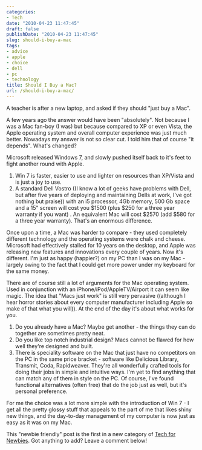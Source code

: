 ```yaml
---
categories:
- Tech
date: "2010-04-23 11:47:45"
draft: false
publishDate: "2010-04-23 11:47:45"
slug: should-i-buy-a-mac
tags:
- advice
- apple
- choice
- dell
- pc
- technology
title: Should I Buy a Mac?
url: /should-i-buy-a-mac/
---
```

A teacher is after a new laptop, and asked if they should "just buy a
Mac".

A few years ago the answer would have been "absolutely". Not because I
was a Mac fan-boy (I was) but because compared to XP or even Vista, the
Apple operating system and overall computer experience was just much
better. Nowadays my answer is not so clear cut. I told him that of
course "it depends". What's changed?

Microsoft released Windows 7, and slowly pushed itself back to it's feet
to fight another round with Apple.

1.  Win 7 is faster, easier to use and lighter on resources than
    XP/Vista and is just a joy to use.
2.  A standard Dell Vostro ((I know a lot of geeks have problems with
    Dell, but after five years of deploying and maintaining Dells at
    work, I've got nothing but praise)) with an i5 processor, 4Gb
    memory, 500 Gb space and a 15" screen will cost you \$1500 (plus
    \$250 for a three year warranty if you want) . An equivalent Mac
    will cost \$2570 (add \$580 for a three year warranty). That's an
    enormous difference.

Once upon a time, a Mac was harder to compare - they used completely
different technology and the operating systems were chalk and cheese.
Microsoft had effectively stalled for 10 years on the desktop, and Apple
was releasing new features and innovations every couple of years. Now
it's different. I'm just as happy (happier?) on my PC than I was on my
Mac - largely owing to the fact that I could get more power under my
keyboard for the same money.

There are of course still a lot of arguments for the Mac operating
system. Used in conjunction with an iPhone/iPod/AppleTV/Airport it can
seem like magic. The idea that "Macs just work" is still very pervasive
((although I hear horror stories about every computer manufacturer
including Apple so make of that what you will)). At the end of the day
it's about what works for you.

1.  Do you already have a Mac? Maybe get another - the things they can
    do together are sometimes pretty neat.
2.  Do you like top notch industrial design? Macs cannot be flawed for
    how well they're designed and built.
3.  There is speciality software on the Mac that just have no
    competitors on the PC in the same price bracket - software like
    Delicious Library, Transmit, Coda, Rapidweaver. They're all
    wonderfully crafted tools for doing their jobs in simple and
    intuitive ways. I'm yet to find anything that can match any of them
    in style on the PC. Of course, I've found functional alternatives
    (often free) that do the job just as well, but it's
    personal preference.

For me the choice was a lot more simple with the introduction of Win 7 -
I get all the pretty glossy stuff that appeals to the part of me that
likes shiny new things, and the day-to-day management of my computer is
now just as easy as it was on my Mac.

This "newbie friendly" post is the first in a new category of [Tech for
Newbies](/tech-for-newbies/). Got anything to add? Leave a comment
below!